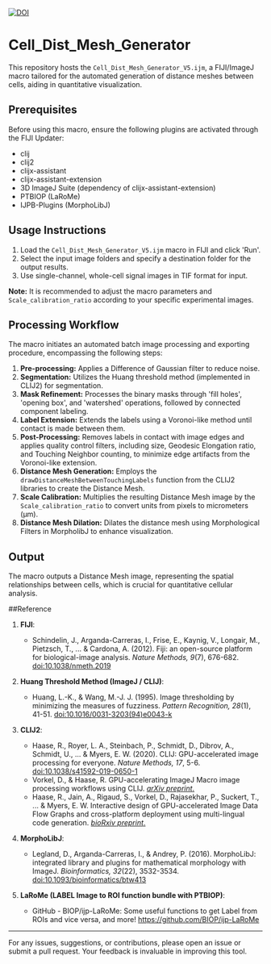 [![DOI](https://zenodo.org/badge/739574986.svg)](https://zenodo.org/doi/10.5281/zenodo.10463895)

# Cell_Dist_Mesh_Generator
This repository hosts the `Cell_Dist_Mesh_Generator_V5.ijm`, a FIJI/ImageJ macro tailored for the automated generation of distance meshes between cells, aiding in quantitative visualization.

## Prerequisites
Before using this macro, ensure the following plugins are activated through the FIJI Updater:
- clij
- clij2
- clijx-assistant
- clijx-assistant-extension
- 3D ImageJ Suite (dependency of clijx-assistant-extension)
- PTBIOP (LaRoMe)
- IJPB-Plugins (MorphoLibJ)

## Usage Instructions
1. Load the `Cell_Dist_Mesh_Generator_V5.ijm` macro in FIJI and click 'Run'.
2. Select the input image folders and specify a destination folder for the output results.
3. Use single-channel, whole-cell signal images in TIF format for input.

**Note:** It is recommended to adjust the macro parameters and `Scale_calibration_ratio` according to your specific experimental images.

## Processing Workflow
The macro initiates an automated batch image processing and exporting procedure, encompassing the following steps:

1. **Pre-processing:** Applies a Difference of Gaussian filter to reduce noise.
2. **Segmentation:** Utilizes the Huang threshold method (implemented in CLIJ2) for segmentation.
3. **Mask Refinement:** Processes the binary masks through 'fill holes', 'opening box', and 'watershed' operations, followed by connected component labeling.
4. **Label Extension:** Extends the labels using a Voronoi-like method until contact is made between them.
5. **Post-Processing:** Removes labels in contact with image edges and applies quality control filters, including size, Geodesic Elongation ratio, and Touching Neighbor counting, to minimize edge artifacts from the Voronoi-like extension.
6. **Distance Mesh Generation:** Employs the `drawDistanceMeshBetweenTouchingLabels` function from the CLIJ2 libraries to create the Distance Mesh.
7. **Scale Calibration:** Multiplies the resulting Distance Mesh image by the `Scale_calibration_ratio` to convert units from pixels to micrometers (µm).
8. **Distance Mesh Dilation:** Dilates the distance mesh using Morphological Filters in MorpholibJ to enhance visualization.

## Output
The macro outputs a Distance Mesh image, representing the spatial relationships between cells, which is crucial for quantitative cellular analysis.


##Reference
1. **FIJI**:
   - Schindelin, J., Arganda-Carreras, I., Frise, E., Kaynig, V., Longair, M., Pietzsch, T., ... & Cardona, A. (2012). Fiji: an open-source platform for biological-image analysis. *Nature Methods, 9*(7), 676-682. [doi:10.1038/nmeth.2019](https://doi.org/10.1038/nmeth.2019)

2. **Huang Threshold Method (ImageJ / CLIJ)**:
   - Huang, L.-K., & Wang, M.-J. J. (1995). Image thresholding by minimizing the measures of fuzziness. *Pattern Recognition, 28*(1), 41-51. [doi:10.1016/0031-3203(94)e0043-k](https://doi.org/10.1016/0031-3203(94)e0043-k)

3. **CLIJ2**:
   - Haase, R., Royer, L. A., Steinbach, P., Schmidt, D., Dibrov, A., Schmidt, U., ... & Myers, E. W. (2020). CLIJ: GPU-accelerated image processing for everyone. *Nature Methods, 17*, 5-6. [doi:10.1038/s41592-019-0650-1](https://doi.org/10.1038/s41592-019-0650-1)
   - Vorkel, D., & Haase, R. GPU-accelerating ImageJ Macro image processing workflows using CLIJ. [*arXiv preprint*.](https://arxiv.org/abs/2008.11799)
   - Haase, R., Jain, A., Rigaud, S., Vorkel, D., Rajasekhar, P., Suckert, T., ... & Myers, E. W. Interactive design of GPU-accelerated Image Data Flow Graphs and cross-platform deployment using multi-lingual code generation. [*bioRxiv preprint*.](https://www.biorxiv.org/content/10.1101/2020.11.19.386565v1)

4. **MorphoLibJ**:
   - Legland, D., Arganda-Carreras, I., & Andrey, P. (2016). MorphoLibJ: integrated library and plugins for mathematical morphology with ImageJ. *Bioinformatics, 32*(22), 3532-3534. [doi:10.1093/bioinformatics/btw413](https://doi.org/10.1093/bioinformatics/btw413)

5. **LaRoMe (LABEL Image to ROI function bundle with PTBIOP)**:
   - GitHub - BIOP/ijp-LaRoMe: Some useful functions to get Label from ROIs and vice versa, and more! https://github.com/BIOP/ijp-LaRoMe



---

For any issues, suggestions, or contributions, please open an issue or submit a pull request. Your feedback is invaluable in improving this tool.
